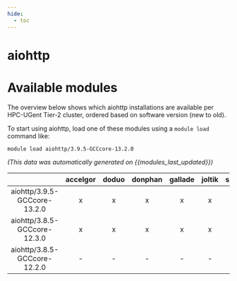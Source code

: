 ```yaml
---
hide:
  - toc
---
```


aiohttp
=======

# Available modules


The overview below shows which aiohttp installations are available per HPC-UGent Tier-2 cluster, ordered based on software version (new to old).

To start using aiohttp, load one of these modules using a `module load` command like:

```shell
module load aiohttp/3.9.5-GCCcore-13.2.0
```

*(This data was automatically generated on {{modules_last_updated}})*  

| |accelgor|doduo|donphan|gallade|joltik|shinx|
| :---: | :---: | :---: | :---: | :---: | :---: | :---: |
|aiohttp/3.9.5-GCCcore-13.2.0|x|x|x|x|x|x|
|aiohttp/3.8.5-GCCcore-12.3.0|x|x|x|x|x|x|
|aiohttp/3.8.5-GCCcore-12.2.0|-|-|-|-|-|x|
